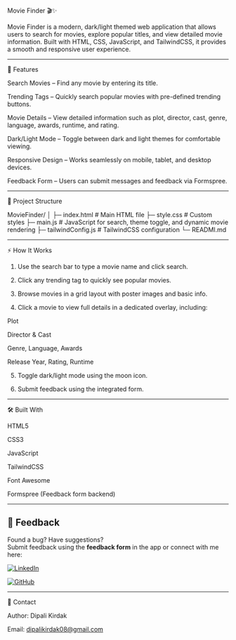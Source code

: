 Movie Finder 🎬✨

Movie Finder is a modern, dark/light themed web application that allows users to search for movies, explore popular titles, and view detailed movie information. Built with HTML, CSS, JavaScript, and TailwindCSS, it provides a smooth and responsive user experience.


---

🚀 Features

Search Movies – Find any movie by entering its title.

Trending Tags – Quickly search popular movies with pre-defined trending buttons.

Movie Details – View detailed information such as plot, director, cast, genre, language, awards, runtime, and rating.

Dark/Light Mode – Toggle between dark and light themes for comfortable viewing.

Responsive Design – Works seamlessly on mobile, tablet, and desktop devices.

Feedback Form – Users can submit messages and feedback via Formspree.



---

📂 Project Structure

MovieFinder/
│
├─ index.html          # Main HTML file
├─ style.css           # Custom styles
├─ main.js             # JavaScript for search, theme toggle, and dynamic movie rendering
├─ tailwindConfig.js   # TailwindCSS configuration
└─ READMI.md


---

⚡ How It Works

1. Use the search bar to type a movie name and click search.


2. Click any trending tag to quickly see popular movies.


3. Browse movies in a grid layout with poster images and basic info.


4. Click a movie to view full details in a dedicated overlay, including:

Plot

Director & Cast

Genre, Language, Awards

Release Year, Rating, Runtime



5. Toggle dark/light mode using the moon icon.


6. Submit feedback using the integrated form.




---

🛠️ Built With

HTML5

CSS3

JavaScript

TailwindCSS

Font Awesome

Formspree (Feedback form backend)


---

## 📧 Feedback  

Found a bug? Have suggestions?  
Submit feedback using the **feedback form** in the app or connect with me here:  

[![LinkedIn](https://img.shields.io/badge/-LinkedIn-blue?logo=linkedin)](https://www.linkedin.com/in/dipali-kirdak-4722b2303)

[![GitHub](https://img.shields.io/badge/-GitHub-black?logo=github)](https://github.com/Dipalikirdak)      

---

📩 Contact

Author: Dipali Kirdak

Email: dipalikirdak08@gmail.com
